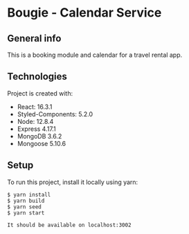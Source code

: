 # Bougie - Calendar Service

## General info
This is a booking module and calendar for a travel rental app. 
	
## Technologies
Project is created with:
* React: 16.3.1
* Styled-Components: 5.2.0
* Node: 12.8.4
* Express 4.17.1
* MongoDB 3.6.2
* Mongoose 5.10.6
	
## Setup
To run this project, install it locally using yarn:

```
$ yarn install
$ yarn build
$ yarn seed
$ yarn start

It should be available on localhost:3002
